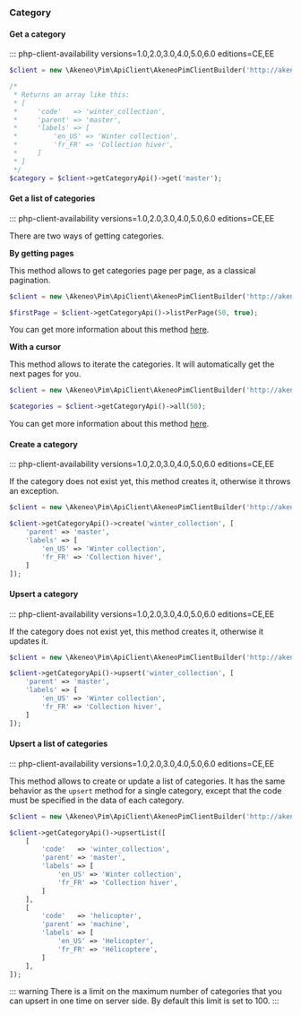 ### Category

#### Get a category 
::: php-client-availability versions=1.0,2.0,3.0,4.0,5.0,6.0 editions=CE,EE

```php
$client = new \Akeneo\Pim\ApiClient\AkeneoPimClientBuilder('http://akeneo.com/')->buildAuthenticatedByPassword('client_id', 'secret', 'admin', 'admin');

/*
 * Returns an array like this:
 * [
 *     'code'   => 'winter_collection',
 *     'parent' => 'master',
 *     'labels' => [
 *         'en_US' => 'Winter collection',
 *         'fr_FR' => 'Collection hiver',
 *     ]
 * ]
 */
$category = $client->getCategoryApi()->get('master');
```

#### Get a list of categories
::: php-client-availability versions=1.0,2.0,3.0,4.0,5.0,6.0 editions=CE,EE

There are two ways of getting categories. 

**By getting pages**

This method allows to get categories page per page, as a classical pagination.

```php
$client = new \Akeneo\Pim\ApiClient\AkeneoPimClientBuilder('http://akeneo.com/')->buildAuthenticatedByPassword('client_id', 'secret', 'admin', 'admin');

$firstPage = $client->getCategoryApi()->listPerPage(50, true);
```

You can get more information about this method [here](/php-client/list-resources.html#by-getting-pages).

**With a cursor**

This method allows to iterate the categories. It will automatically get the next pages for you.

```php
$client = new \Akeneo\Pim\ApiClient\AkeneoPimClientBuilder('http://akeneo.com/')->buildAuthenticatedByPassword('client_id', 'secret', 'admin', 'admin');

$categories = $client->getCategoryApi()->all(50);
```

You can get more information about this method [here](/php-client/list-resources.html#with-a-cursor).

#### Create a category
::: php-client-availability versions=1.0,2.0,3.0,4.0,5.0,6.0 editions=CE,EE

If the category does not exist yet, this method creates it, otherwise it throws an exception.

```php
$client = new \Akeneo\Pim\ApiClient\AkeneoPimClientBuilder('http://akeneo.com/')->buildAuthenticatedByPassword('client_id', 'secret', 'admin', 'admin');

$client->getCategoryApi()->create('winter_collection', [
    'parent' => 'master',
    'labels' => [
        'en_US' => 'Winter collection',
        'fr_FR' => 'Collection hiver',
    ]
]);
```

#### Upsert a category
::: php-client-availability versions=1.0,2.0,3.0,4.0,5.0,6.0 editions=CE,EE

If the category does not exist yet, this method creates it, otherwise it updates it.

```php
$client = new \Akeneo\Pim\ApiClient\AkeneoPimClientBuilder('http://akeneo.com/')->buildAuthenticatedByPassword('client_id', 'secret', 'admin', 'admin');

$client->getCategoryApi()->upsert('winter_collection', [
    'parent' => 'master',
    'labels' => [
        'en_US' => 'Winter collection',
        'fr_FR' => 'Collection hiver',
    ]
]);
```

#### Upsert a list of categories
::: php-client-availability versions=1.0,2.0,3.0,4.0,5.0,6.0 editions=CE,EE

This method allows to create or update a list of categories.
It has the same behavior as the `upsert` method for a single category, except that the code must be specified in the data of each category.


```php
$client = new \Akeneo\Pim\ApiClient\AkeneoPimClientBuilder('http://akeneo.com/')->buildAuthenticatedByPassword('client_id', 'secret', 'admin', 'admin');

$client->getCategoryApi()->upsertList([
    [
        'code'   => 'winter_collection',
        'parent' => 'master',
        'labels' => [
            'en_US' => 'Winter collection',
            'fr_FR' => 'Collection hiver',
        ]
    ],
    [
        'code'   => 'helicopter',
        'parent' => 'machine',
        'labels' => [
            'en_US' => 'Helicopter',
            'fr_FR' => 'Hélicoptere',
        ]
    ],
]);
```

::: warning
There is a limit on the maximum number of categories that you can upsert in one time on server side. By default this limit is set to 100.
:::

